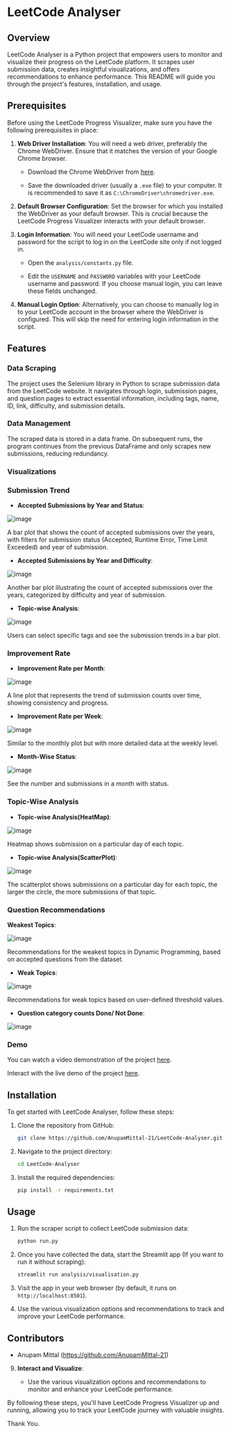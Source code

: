 # LeetCode Analyser

## Overview

LeetCode Analyser is a Python project that empowers users to monitor and visualize their progress on the LeetCode platform. It scrapes user submission data, creates insightful visualizations, and offers recommendations to enhance performance. This README will guide you through the project's features, installation, and usage.

## Prerequisites

Before using the LeetCode Progress Visualizer, make sure you have the following prerequisites in place:

1. **Web Driver Installation**: You will need a web driver, preferably the Chrome WebDriver. Ensure that it matches the version of your Google Chrome browser.

    - Download the Chrome WebDriver from [here](https://sites.google.com/chromium.org/driver/).

    - Save the downloaded driver (usually a `.exe` file) to your computer. It is recommended to save it as `C:\ChromeDriver\chromedriver.exe`.

2. **Default Browser Configuration**: Set the browser for which you installed the WebDriver as your default browser. This is crucial because the LeetCode Progress Visualizer interacts with your default browser.

3. **Login Information**: You will need your LeetCode username and password for the script to log in on the LeetCode site only if not logged in.
    - Open the `analysis/constants.py` file.

    - Edit the `USERNAME` and `PASSWORD` variables with your LeetCode username and password. If you choose manual login, you can leave these fields unchanged.

5. **Manual Login Option**: Alternatively, you can choose to manually log in to your LeetCode account in the browser where the WebDriver is configured. This will skip the need for entering login information in the script.


## Features

### Data Scraping

The project uses the Selenium library in Python to scrape submission data from the LeetCode website. It navigates through login, submission pages, and question pages to extract essential information, including tags, name, ID, link, difficulty, and submission details.

### Data Management

The scraped data is stored in a data frame. On subsequent runs, the program continues from the previous DataFrame and only scrapes new submissions, reducing redundancy.

### Visualizations

### Submission Trend


 - **Accepted Submissions by Year and Status**:

![image](https://github.com/AnupamMittal-21/LeetCode-Analyser/assets/96871662/932f4ff4-74b5-4e66-948a-66baad00736e)

A bar plot that shows the count of accepted submissions over the years, with filters for submission status (Accepted, Runtime Error, Time Limit Exceeded) and year of submission.


 - **Accepted Submissions by Year and Difficulty**:

![image](https://github.com/AnupamMittal-21/LeetCode-Analyser/assets/96871662/099c37b5-d731-42a9-9bc5-a132f5511257)

Another bar plot illustrating the count of accepted submissions over the years, categorized by difficulty and year of submission.


 - **Topic-wise Analysis**:

![image](https://github.com/AnupamMittal-21/LeetCode-Analyser/assets/96871662/8006404f-2a85-4346-b5d3-89cc4dc3e777)

Users can select specific tags and see the submission trends in a bar plot.



### Improvement Rate


 - **Improvement Rate per Month**:

![image](https://github.com/AnupamMittal-21/LeetCode-Analyser/assets/96871662/dcca304d-00aa-4b0e-9932-d0a28d1b1357)

A line plot that represents the trend of submission counts over time, showing consistency and progress.


 - **Improvement Rate per Week**:

![image](https://github.com/AnupamMittal-21/LeetCode-Analyser/assets/96871662/29bca585-b742-4ea6-92c2-b41af5858aef)

Similar to the monthly plot but with more detailed data at the weekly level.


 - **Month-Wise Status**: 

![image](https://github.com/AnupamMittal-21/LeetCode-Analyser/assets/96871662/4c197c6e-0009-4cbc-9f23-250baa87a1e2)

See the number and submissions in a month with status.



### Topic-Wise Analysis

 - **Topic-wise Analysis(HeatMap)**: 

![image](https://github.com/AnupamMittal-21/LeetCode-Analyser/assets/96871662/3bd283db-8e30-49ad-83f0-9d7c00f1c970)

Heatmap shows submission on a particular day of each topic. 


 - **Topic-wise Analysis(ScatterPlot)**:

![image](https://github.com/AnupamMittal-21/LeetCode-Analyser/assets/96871662/cd826a2d-d660-46cf-aa35-650857dee90e)

The scatterplot shows submissions on a particular day for each topic, the larger the circle, the more submissions of that topic. 



### Question Recommendations


**Weakest Topics**:

![image](https://github.com/AnupamMittal-21/LeetCode-Analyser/assets/96871662/fda8771d-cc82-4632-bb33-3165b32f7955)

Recommendations for the weakest topics in Dynamic Programming, based on accepted questions from the dataset.


 - **Weak Topics**:

![image](https://github.com/AnupamMittal-21/LeetCode-Analyser/assets/96871662/892e0517-4470-437a-ab29-3049fea16b1f)

Recommendations for weak topics based on user-defined threshold values.


 - **Question category counts Done/ Not Done**:

![image](https://github.com/AnupamMittal-21/LeetCode-Analyser/assets/96871662/db794443-02ff-46a9-9133-c81f93ba83ea)



### Demo

You can watch a video demonstration of the project [here](https://youtu.be/ztgmpjuMULE).

Interact with the live demo of the project [here](https://leet-analyzer.streamlit.app/).

## Installation

To get started with LeetCode Analyser, follow these steps:

1. Clone the repository from GitHub:

   ```bash
   git clone https://github.com/AnupamMittal-21/LeetCode-Analyser.git

2. Navigate to the project directory:

   ```bash
   cd LeetCode-Analyser
   ```

3. Install the required dependencies:

   ```bash
   pip install -r requirements.txt
   ```

## Usage

1. Run the scraper script to collect LeetCode submission data:

   ```bash
   python run.py
   ```

2. Once you have collected the data, start the Streamlit app (If you want to run it without scraping):

   ```bash
   streamlit run analysis/visualisation.py
   ```

3. Visit the app in your web browser (by default, it runs on `http://localhost:8501`).

4. Use the various visualization options and recommendations to track and improve your LeetCode performance.

## Contributors

- Anupam Mittal (https://github.com/AnupamMittal-21)


9. **Interact and Visualize**:

    - Use the various visualization options and recommendations to monitor and enhance your LeetCode performance.

By following these steps, you'll have LeetCode Progress Visualizer up and running, allowing you to track your LeetCode journey with valuable insights.

Thank You.
